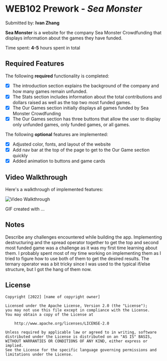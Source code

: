 # WEB102 Prework - *Sea Monster*

Submitted by: **Ivan Zhang**

**Sea Monster** is a website for the company Sea Monster Crowdfunding that displays information about the games they have funded.

Time spent: **4-5** hours spent in total

## Required Features

The following **required** functionality is completed:

* [x] The introduction section explains the background of the company and how many games remain unfunded.
* [x] The Stats section includes information about the total contributions and dollars raised as well as the top two most funded games.
* [x] The Our Games section initially displays all games funded by Sea Monster Crowdfunding
* [x] The Our Games section has three buttons that allow the user to display only unfunded games, only funded games, or all games.

The following **optional** features are implemented:

* [x] Adjusted color, fonts, and layout of the website
* [x] Add nav bar at the top of the page to get to the Our Game section quickly
* [x] Added animation to buttons and game cards

## Video Walkthrough

Here's a walkthrough of implemented features:

<img src='https://i.imgur.com/yRXkURr.gif' title='Video Walkthrough' width='' alt='Video Walkthrough' />

<!-- Replace this with whatever GIF tool you used! -->
GIF created with ...  
<!-- Recommended tools:
[Kap](https://getkap.co/) for macOS
[ScreenToGif](https://www.screentogif.com/) for Windows
[peek](https://github.com/phw/peek) for Linux. -->

## Notes

Describe any challenges encountered while building the app.
Implementing destructuring and the spread operator together to get the top and second most funded game was a challenge
as it was my first time learning about them. I probably spent most of my time working on implementing them as I tried to
figure how to use both of them to get the desired results. The ternary operator was a bit tricky since I was used to the typical
if/else structure, but I got the hang of them now. 

## License

    Copyright [2022] [name of copyright owner]

    Licensed under the Apache License, Version 2.0 (the "License");
    you may not use this file except in compliance with the License.
    You may obtain a copy of the License at

        http://www.apache.org/licenses/LICENSE-2.0

    Unless required by applicable law or agreed to in writing, software
    distributed under the License is distributed on an "AS IS" BASIS,
    WITHOUT WARRANTIES OR CONDITIONS OF ANY KIND, either express or implied.
    See the License for the specific language governing permissions and
    limitations under the License.

